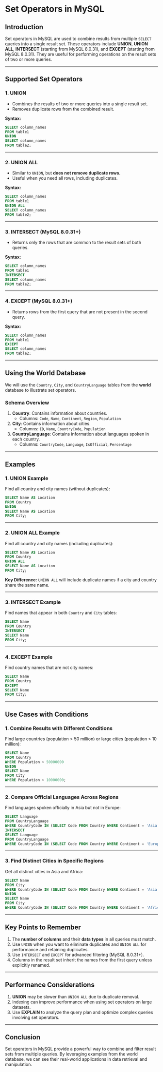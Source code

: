 # **Set Operators in MySQL**

## **Introduction**
Set operators in MySQL are used to combine results from multiple `SELECT` queries into a single result set. These operators include **UNION**, **UNION ALL**, **INTERSECT** (starting from MySQL 8.0.31), and **EXCEPT** (starting from MySQL 8.0.31). They are useful for performing operations on the result sets of two or more queries.

---

## **Supported Set Operators**

### 1. **UNION**
- Combines the results of two or more queries into a single result set.
- Removes duplicate rows from the combined result.

**Syntax:**
```sql
SELECT column_names
FROM table1
UNION
SELECT column_names
FROM table2;
```

---

### 2. **UNION ALL**
- Similar to `UNION`, but **does not remove duplicate rows**.
- Useful when you need all rows, including duplicates.

**Syntax:**
```sql
SELECT column_names
FROM table1
UNION ALL
SELECT column_names
FROM table2;
```

---

### 3. **INTERSECT** (MySQL 8.0.31+)
- Returns only the rows that are common to the result sets of both queries.

**Syntax:**
```sql
SELECT column_names
FROM table1
INTERSECT
SELECT column_names
FROM table2;
```

---

### 4. **EXCEPT** (MySQL 8.0.31+)
- Returns rows from the first query that are not present in the second query.

**Syntax:**
```sql
SELECT column_names
FROM table1
EXCEPT
SELECT column_names
FROM table2;
```

---

## **Using the World Database**

We will use the `Country`, `City`, and `CountryLanguage` tables from the **world** database to illustrate set operators.

### **Schema Overview**
1. **Country**: Contains information about countries.
   - Columns: `Code`, `Name`, `Continent`, `Region`, `Population`
2. **City**: Contains information about cities.
   - Columns: `ID`, `Name`, `CountryCode`, `Population`
3. **CountryLanguage**: Contains information about languages spoken in each country.
   - Columns: `CountryCode`, `Language`, `IsOfficial`, `Percentage`

---

## **Examples**

### 1. **UNION Example**
Find all country and city names (without duplicates):
```sql
SELECT Name AS Location
FROM Country
UNION
SELECT Name AS Location
FROM City;
```

---

### 2. **UNION ALL Example**
Find all country and city names (including duplicates):
```sql
SELECT Name AS Location
FROM Country
UNION ALL
SELECT Name AS Location
FROM City;
```

**Key Difference:**
`UNION ALL` will include duplicate names if a city and country share the same name.

---

### 3. **INTERSECT Example**
Find names that appear in both `Country` and `City` tables:
```sql
SELECT Name
FROM Country
INTERSECT
SELECT Name
FROM City;
```

---

### 4. **EXCEPT Example**
Find country names that are not city names:
```sql
SELECT Name
FROM Country
EXCEPT
SELECT Name
FROM City;
```

---

## **Use Cases with Conditions**

### 1. Combine Results with Different Conditions
Find large countries (population > 50 million) or large cities (population > 10 million):
```sql
SELECT Name
FROM Country
WHERE Population > 50000000
UNION
SELECT Name
FROM City
WHERE Population > 10000000;
```

---

### 2. Compare Official Languages Across Regions
Find languages spoken officially in Asia but not in Europe:
```sql
SELECT Language
FROM CountryLanguage
WHERE CountryCode IN (SELECT Code FROM Country WHERE Continent = 'Asia')
INTERSECT
SELECT Language
FROM CountryLanguage
WHERE CountryCode IN (SELECT Code FROM Country WHERE Continent = 'Europe');
```

---

### 3. Find Distinct Cities in Specific Regions
Get all distinct cities in Asia and Africa:
```sql
SELECT Name
FROM City
WHERE CountryCode IN (SELECT Code FROM Country WHERE Continent = 'Asia')
UNION
SELECT Name
FROM City
WHERE CountryCode IN (SELECT Code FROM Country WHERE Continent = 'Africa');
```

---

## **Key Points to Remember**
1. The **number of columns** and their **data types** in all queries must match.
2. Use `UNION` when you want to eliminate duplicates and `UNION ALL` for performance and retaining duplicates.
3. Use `INTERSECT` and `EXCEPT` for advanced filtering (MySQL 8.0.31+).
4. Columns in the result set inherit the names from the first query unless explicitly renamed.

---

## **Performance Considerations**
1. **UNION** may be slower than `UNION ALL` due to duplicate removal.
2. Indexing can improve performance when using set operators on large datasets.
3. Use **EXPLAIN** to analyze the query plan and optimize complex queries involving set operators.

---

## **Conclusion**
Set operators in MySQL provide a powerful way to combine and filter result sets from multiple queries. By leveraging examples from the world database, we can see their real-world applications in data retrieval and manipulation.
